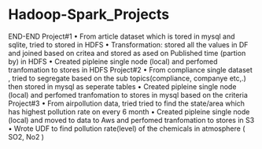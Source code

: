 # Hadoop-Spark_Projects
END-END
Project#1
    • From article dataset which is tored in mysql and sqlite, tried to stored in HDFS 
    • Transformation: stored all the values in DF and joined based on critea and stored as ased on Published time (partion by) in HDFS
    • Created pipleine single node (local) and perfomed tranfomation to stores in HDFS
Project#2
    • From compliance single dataset , tried to segregate based on the sub topics(compliance, companye etc,.) then stored in mysql as seperate tables 
    • Created pipleine single node (local) and perfomed tranfomation to stores in mysql based on the criteria
Project#3 
    • From airpollution data, tried tried to find the state/area which has highest pollution rate on every 6 month 
    • Created pipleine single node (local) and moved to data to Aws and perfomed tranfomation to stores in S3
    • Wrote UDF to find pollution rate(level) of the chemicals in atmosphere ( SO2, No2 )
    
